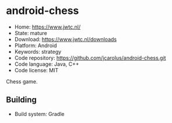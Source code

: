 # android-chess

- Home: https://www.jwtc.nl/
- State: mature
- Download: https://www.jwtc.nl/downloads
- Platform: Android
- Keywords: strategy
- Code repository: https://github.com/jcarolus/android-chess.git
- Code language: Java, C++
- Code license: MIT

Chess game.

## Building

- Build system: Gradle
